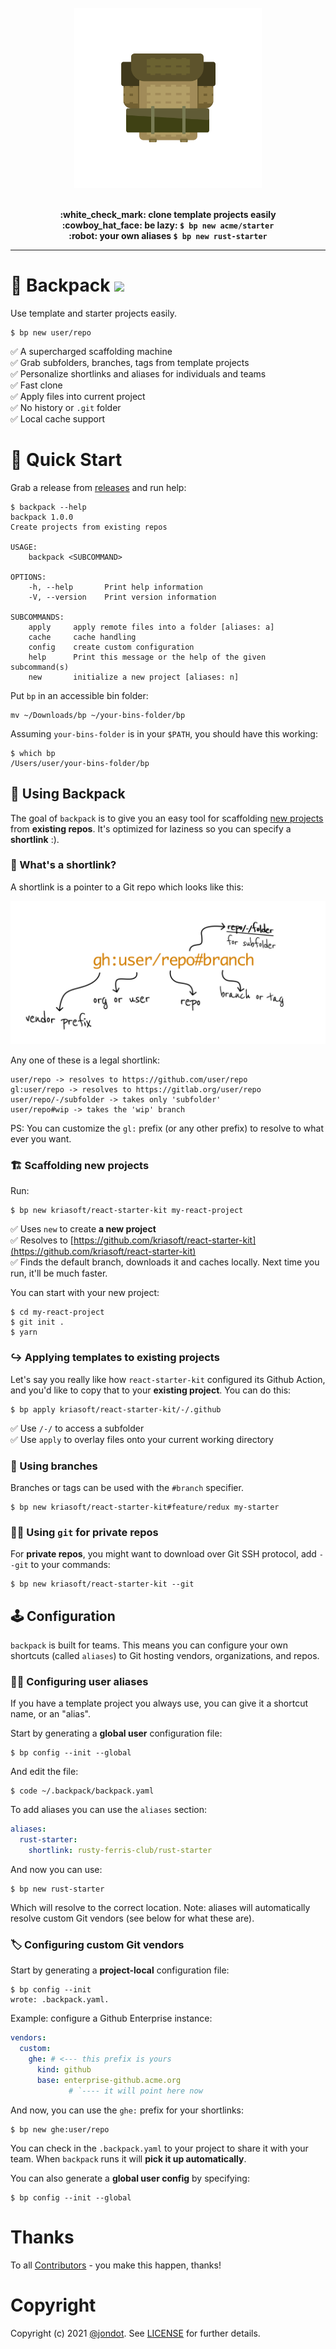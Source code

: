 <p align="center">
<br/>
<br/>
<br/>
   <img src="media/backpack-light.svg" width="300"/>
<br/>
<br/>
</p>
<p align="center">
<b>:white_check_mark: clone template projects easily</b>
<br/>
<b>:cowboy_hat_face: be lazy: <code>$ bp new acme/starter</code></b>
<br/>
<b>:robot: your own aliases <code>$ bp new rust-starter</code></b>
<br/>
<hr/>
</p>



# :school_satchel:	 Backpack <img src="https://github.com/rusty-ferris-club/backpack/actions/workflows/build.yml/badge.svg"/>

Use template and starter projects easily.

```
$ bp new user/repo
```

:white_check_mark: A supercharged scaffolding machine   
:white_check_mark: Grab subfolders, branches, tags from template projects    
:white_check_mark: Personalize shortlinks and aliases for individuals and teams  
:white_check_mark: Fast clone    
:white_check_mark: Apply files into current project  
:white_check_mark: No history or `.git` folder   
:white_check_mark: Local cache support   



# :rocket: Quick Start

Grab a release from [releases](https://github.com/rusty-ferris-club/backpack/releases) and run help:
```
$ backpack --help
backpack 1.0.0
Create projects from existing repos

USAGE:
    backpack <SUBCOMMAND>

OPTIONS:
    -h, --help       Print help information
    -V, --version    Print version information

SUBCOMMANDS:
    apply     apply remote files into a folder [aliases: a]
    cache     cache handling
    config    create custom configuration
    help      Print this message or the help of the given subcommand(s)
    new       initialize a new project [aliases: n]
```

Put `bp` in an accessible bin folder:

```
mv ~/Downloads/bp ~/your-bins-folder/bp
```

Assuming `your-bins-folder` is in your `$PATH`, you should have this working:

```
$ which bp
/Users/user/your-bins-folder/bp
```

## :hammer: Using Backpack

The goal of `backpack` is to give you an easy tool for scaffolding [new projects](https://github.com/topics/template) from **existing repos**. It's optimized for laziness so you can specify a **shortlink** :).

### :link: What's a shortlink?

A shortlink is a pointer to a Git repo which looks like this:

![shortlink](media/shortlink.png)

Any one of these is a legal shortlink:

```
user/repo -> resolves to https://github.com/user/repo
gl:user/repo -> resolves to https://gitlab.org/user/repo
user/repo/-/subfolder -> takes only 'subfolder'
user/repo#wip -> takes the 'wip' branch
```

PS: You can customize the `gl:` prefix (or any other prefix) to resolve to what ever you want.
### :building_construction:	 Scaffolding new projects

Run:

```
$ bp new kriasoft/react-starter-kit my-react-project
```


:white_check_mark: Uses `new` to create **a new project**   
:white_check_mark: Resolves to [https://github.com/kriasoft/react-starter-kit](https://github.com/kriasoft/react-starter-kit)    
:white_check_mark: Finds the default branch, downloads it and caches locally. Next time you run, it'll be much faster.    

You can start with your new project:

```
$ cd my-react-project
$ git init .
$ yarn
```

### :arrow_right_hook:	 Applying templates to existing projects

Let's say you really like how `react-starter-kit` configured its Github Action, and you'd like to copy that to your **existing project**. You can do this:

```
$ bp apply kriasoft/react-starter-kit/-/.github
```


:white_check_mark: Use `/-/` to access a subfolder   
:white_check_mark: Use `apply` to overlay files onto your current working directory    

### :evergreen_tree:	 Using branches

Branches or tags can be used with the `#branch` specifier.


```
$ bp new kriasoft/react-starter-kit#feature/redux my-starter
```

### :woman_technologist: Using `git` for private repos

For **private repos**, you might want to download over Git SSH protocol, add `--git` to your commands:

```
$ bp new kriasoft/react-starter-kit --git
```
## :joystick:	Configuration

`backpack` is built for teams. This means you can configure your own shortcuts (called `aliases`) to Git hosting vendors, organizations, and repos.

### :raising_hand_woman:	 Configuring user aliases

If you have a template project you always use, you can give it a shortcut name, or an "alias".

Start by generating a **global user** configuration file:

```
$ bp config --init --global
```
And edit the file:

```
$ code ~/.backpack/backpack.yaml
```

To add aliases you can use the `aliases` section:

```yaml
aliases:
  rust-starter: 
    shortlink: rusty-ferris-club/rust-starter
```

And now you can use:

```
$ bp new rust-starter
```

Which will resolve to the correct location. Note: aliases will automatically resolve custom Git vendors (see below for what these are).

### :label:	 Configuring custom Git vendors

Start by generating a **project-local** configuration file:

```
$ bp config --init
wrote: .backpack.yaml.
```

Example: configure a Github Enterprise instance:

```yaml
vendors:
  custom:
    ghe: # <--- this prefix is yours
      kind: github
      base: enterprise-github.acme.org
             # `---- it will point here now
```

And now, you can use the `ghe:` prefix for your shortlinks:

```
$ bp new ghe:user/repo
```

You can check in the `.backpack.yaml` to your project to share it with your team. When `backpack` runs it will **pick it up automatically**.

You can also generate a **global user config** by specifying:

```
$ bp config --init --global
```



# Thanks

To all [Contributors](https://github.com/rusty-ferris-club/backpack/graphs/contributors) - you make this happen, thanks!


# Copyright

Copyright (c) 2021 [@jondot](http://twitter.com/jondot). See [LICENSE](LICENSE.txt) for further details.
